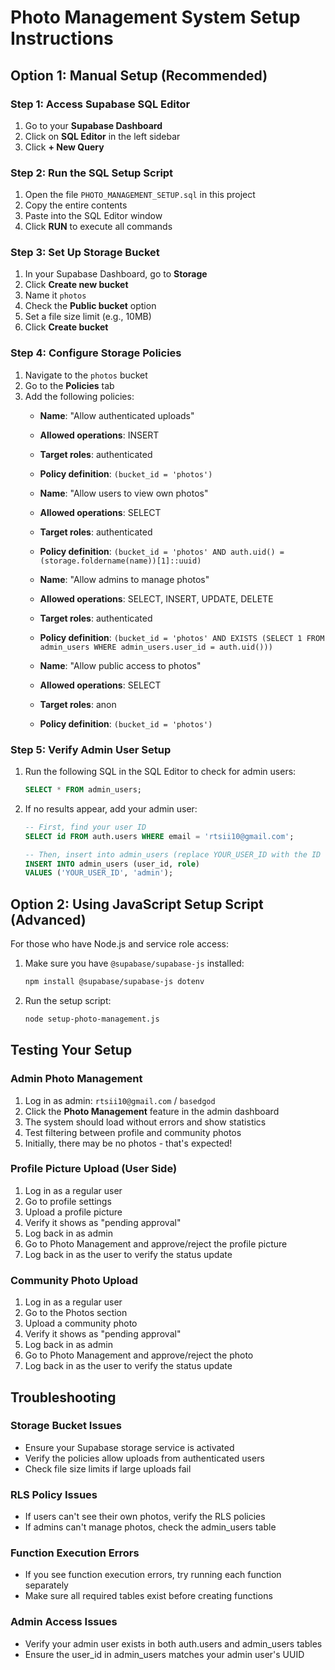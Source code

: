 # Photo Management System Setup Instructions

## Option 1: Manual Setup (Recommended)

### Step 1: Access Supabase SQL Editor

1. Go to your **Supabase Dashboard**
2. Click on **SQL Editor** in the left sidebar
3. Click **+ New Query**

### Step 2: Run the SQL Setup Script

1. Open the file `PHOTO_MANAGEMENT_SETUP.sql` in this project
2. Copy the entire contents
3. Paste into the SQL Editor window
4. Click **RUN** to execute all commands

### Step 3: Set Up Storage Bucket

1. In your Supabase Dashboard, go to **Storage**
2. Click **Create new bucket**
3. Name it `photos`
4. Check the **Public bucket** option
5. Set a file size limit (e.g., 10MB)
6. Click **Create bucket**

### Step 4: Configure Storage Policies

1. Navigate to the `photos` bucket
2. Go to the **Policies** tab
3. Add the following policies:
   - **Name**: "Allow authenticated uploads"
   - **Allowed operations**: INSERT
   - **Target roles**: authenticated
   - **Policy definition**: `(bucket_id = 'photos')`

   - **Name**: "Allow users to view own photos"
   - **Allowed operations**: SELECT
   - **Target roles**: authenticated
   - **Policy definition**: `(bucket_id = 'photos' AND auth.uid() = (storage.foldername(name))[1]::uuid)`

   - **Name**: "Allow admins to manage photos"
   - **Allowed operations**: SELECT, INSERT, UPDATE, DELETE
   - **Target roles**: authenticated
   - **Policy definition**: `(bucket_id = 'photos' AND EXISTS (SELECT 1 FROM admin_users WHERE admin_users.user_id = auth.uid()))`

   - **Name**: "Allow public access to photos"
   - **Allowed operations**: SELECT
   - **Target roles**: anon
   - **Policy definition**: `(bucket_id = 'photos')`

### Step 5: Verify Admin User Setup

1. Run the following SQL in the SQL Editor to check for admin users:
   ```sql
   SELECT * FROM admin_users;
   ```
2. If no results appear, add your admin user:

   ```sql
   -- First, find your user ID
   SELECT id FROM auth.users WHERE email = 'rtsii10@gmail.com';

   -- Then, insert into admin_users (replace YOUR_USER_ID with the ID from above)
   INSERT INTO admin_users (user_id, role)
   VALUES ('YOUR_USER_ID', 'admin');
   ```

## Option 2: Using JavaScript Setup Script (Advanced)

For those who have Node.js and service role access:

1. Make sure you have `@supabase/supabase-js` installed:

   ```bash
   npm install @supabase/supabase-js dotenv
   ```

2. Run the setup script:
   ```bash
   node setup-photo-management.js
   ```

## Testing Your Setup

### Admin Photo Management

1. Log in as admin: `rtsii10@gmail.com` / `basedgod`
2. Click the **Photo Management** feature in the admin dashboard
3. The system should load without errors and show statistics
4. Test filtering between profile and community photos
5. Initially, there may be no photos - that's expected!

### Profile Picture Upload (User Side)

1. Log in as a regular user
2. Go to profile settings
3. Upload a profile picture
4. Verify it shows as "pending approval"
5. Log back in as admin
6. Go to Photo Management and approve/reject the profile picture
7. Log back in as the user to verify the status update

### Community Photo Upload

1. Log in as a regular user
2. Go to the Photos section
3. Upload a community photo
4. Verify it shows as "pending approval"
5. Log back in as admin
6. Go to Photo Management and approve/reject the photo
7. Log back in as the user to verify the status update

## Troubleshooting

### Storage Bucket Issues

- Ensure your Supabase storage service is activated
- Verify the policies allow uploads from authenticated users
- Check file size limits if large uploads fail

### RLS Policy Issues

- If users can't see their own photos, verify the RLS policies
- If admins can't manage photos, check the admin_users table

### Function Execution Errors

- If you see function execution errors, try running each function separately
- Make sure all required tables exist before creating functions

### Admin Access Issues

- Verify your admin user exists in both auth.users and admin_users tables
- Ensure the user_id in admin_users matches your admin user's UUID
